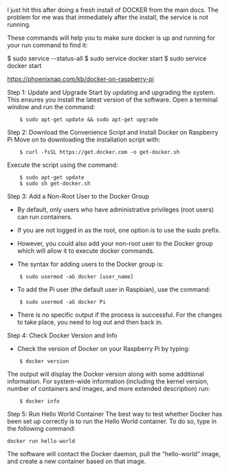 
I just hit this after doing a fresh install of DOCKER from the main docs. The problem for me was that immediately after the install, the service is not running.

These commands will help you to make sure docker is up and running for your run command to find it:

$ sudo service --status-all 
$ sudo service docker start
$ sudo service docker start

https://phoenixnap.com/kb/docker-on-raspberry-pi

Step 1: Update and Upgrade
Start by updating and upgrading the system. This ensures you install the latest version of the software.
Open a terminal window and run the command:

```
    $ sudo apt-get update && sudo apt-get upgrade
```
Step 2: Download the Convenience Script and Install Docker on Raspberry Pi
Move on to downloading the installation script with:
```
    $ curl -fsSL https://get.docker.com -o get-docker.sh
```
Execute the script using the command:
```
    $ sudo apt-get update
    $ sudo sh get-docker.sh
```

Step 3: Add a Non-Root User to the Docker Group
- By default, only users who have administrative privileges (root users) can run containers. 
- If you are not logged in as the root, one option is to use the sudo prefix.
- However, you could also add your non-root user to the Docker group which will allow it to execute docker commands.

- The syntax for adding users to the Docker group is:
```
    $ sudo usermod -aG docker [user_name]
```
- To add the Pi user (the default user in Raspbian), use the command:
```
    $ sudo usermod -aG docker Pi
```

- There is no specific output if the process is successful. For the changes to take place, you need to log out and then back in.

Step 4: Check Docker Version and Info
- Check the version of Docker on your Raspberry Pi by typing:
```
    $ docker version
```
The output will display the Docker version along with some additional information.
For system-wide information (including the kernel version, number of containers and images, and more extended description) run:
```
    $ docker info
```
Step 5: Run Hello World Container
The best way to test whether Docker has been set up correctly is to run the Hello World container.
To do so, type in the following command:
```
docker run hello-world
```
The software will contact the Docker daemon, pull the “hello-world” image, and create a new container based on that image.
